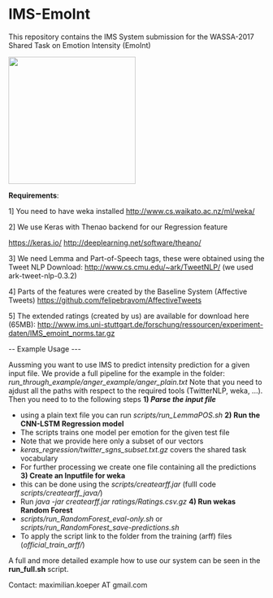 # IMS-EmoInt
This repository contains the IMS System submission for the WASSA-2017 Shared Task on Emotion Intensity (EmoInt)


<a href="url"><img src="https://github.com/koepermn/IMS-EmoInt/blob/master/logo.png" align="center" height="250" width="250" ></a>

**Requirements**:

1] You need to have weka installed
http://www.cs.waikato.ac.nz/ml/weka/

2] We use Keras with Thenao backend for our Regression feature

https://keras.io/
http://deeplearning.net/software/theano/

3] We need Lemma and Part-of-Speech tags, these were obtained using the Tweet NLP 
Download: http://www.cs.cmu.edu/~ark/TweetNLP/ (we used ark-tweet-nlp-0.3.2) 

4] Parts of the features were created by the Baseline System (Affective Tweets)
https://github.com/felipebravom/AffectiveTweets

5] The extended ratings (created by us) are available for download here (65MB):
http://www.ims.uni-stuttgart.de/forschung/ressourcen/experiment-daten/IMS_emoint_norms.tar.gz



-- Example Usage ---

Aussming you want to use IMS to predict intensity prediction for a given input file.
We provide a full pipeline for the example in the folder:
_run_through_example/anger_example/anger_plain.txt_
Note that you need to ajdust all the paths with respect to the required tools (TwitterNLP, weka, ...).
Then you need to to the following steps
**1) *Parse the input file***
  - using a plain text file you can run _scripts/run_LemmaPOS.sh_
**2) Run the CNN-LSTM Regression model**
  - The scripts trains one model per emotion for the given test file
  - Note that we provide here only a subset of our vectors
  - _keras_regression/twitter_sgns_subset.txt.gz_ covers the shared task vocabulary
  - For further processing we create one file containing all the predictions
**3) Create an Inputfile for weka**
  - this can be done using the _scripts/createarff.jar_ (fulll code _scripts/createarff_java/_)
  - Run _java -jar createarff.jar <parsedFile> <inputfile w.Ratings> ratings/Ratings.csv.gz <CNN-LSTM output>_
**4) Run wekas Random Forest**
 - _scripts/run_RandomForest_eval-only.sh_ or _scripts/run_RandomForest_save-predictions.sh_
 - To apply the script link to the folder from the training (arff) files (_official_train_arff/_)
   
A full and more detailed example how to use our system can be seen in the **run_full.sh** script. 

Contact: maximilian.koeper AT gmail.com
